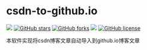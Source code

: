 # csdn-to-github.io
[![](https://img.shields.io/travis/mingmingge/csdn-to-github.io.svg)]()
[![GitHub stars](https://img.shields.io/github/stars/mingmingge/csdn-to-github.io.svg)](https://github.com/mingmingge/csdn-to-github.io/stargazers) 
[![GitHub forks](https://img.shields.io/github/forks/mingmingge/csdn-to-github.io.svg)](https://github.com/Mingmingge/csdn-to-github.io/network/members)
![](https://img.shields.io/github/downloads/atom/atom/total.svg)
[![GitHub license](https://img.shields.io/github/license/mingmingge/csdn-to-github.io.svg)](https://github.com/mingmingge/csdn-to-github.io/blob/master/LICENSE)

本软件实现将csdn博客文章自动导入到github.io博客文章
